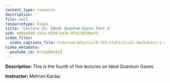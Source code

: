 ```yaml
---
content_type: resource
description: ''
file: null
resourcetype: Video
title: 'Lecture 25: Ideal Quantum Gases Part 4'
uid: e08ae80d-cb1a-6298-bd1e-8fb138596af1
video_files:
  video_captions_file: /courses/physics/8-333-statistical-mechanics-i-statistical-mechanics-of-particles-fall-2013/video-lectures/lecture-25-ideal-quantum-gases-part-4/6rn4q9mv4jQ.vtt
video_metadata:
  youtube_id: 6rn4q9mv4jQ
---
```


**Description:** This is the fourth of five lectures on Ideal Quantum Gases.

**Instructor:** Mehran Kardar